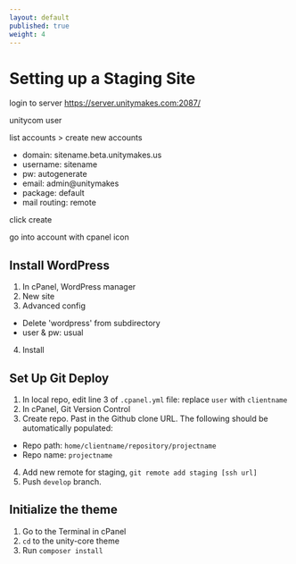 ```yaml
---
layout: default
published: true
weight: 4
---
```


# Setting up a Staging Site
login to server https://server.unitymakes.com:2087/

unitycom user

list accounts > create new accounts

* domain: sitename.beta.unitymakes.us
* username: sitename
* pw: autogenerate
* email: admin@unitymakes
* package: default
* mail routing: remote

click create

go into account with cpanel icon


## Install WordPress
1. In cPanel, WordPress manager
2. New site
3. Advanced config
- Delete 'wordpress' from subdirectory
- user & pw: usual
4. Install

## Set Up Git Deploy
1. In local repo, edit line 3 of `.cpanel.yml` file: replace `user` with `clientname`
2. In cPanel, Git Version Control
3. Create repo. Past in the Github clone URL. The following should be automatically populated:
- Repo path: `home/clientname/repository/projectname`
- Repo name: `projectname`
4. Add new remote for staging, `git remote add staging [ssh url]`
5. Push `develop` branch.

## Initialize the theme
1. Go to the Terminal in cPanel
2. `cd` to the unity-core theme
3. Run `composer install`
